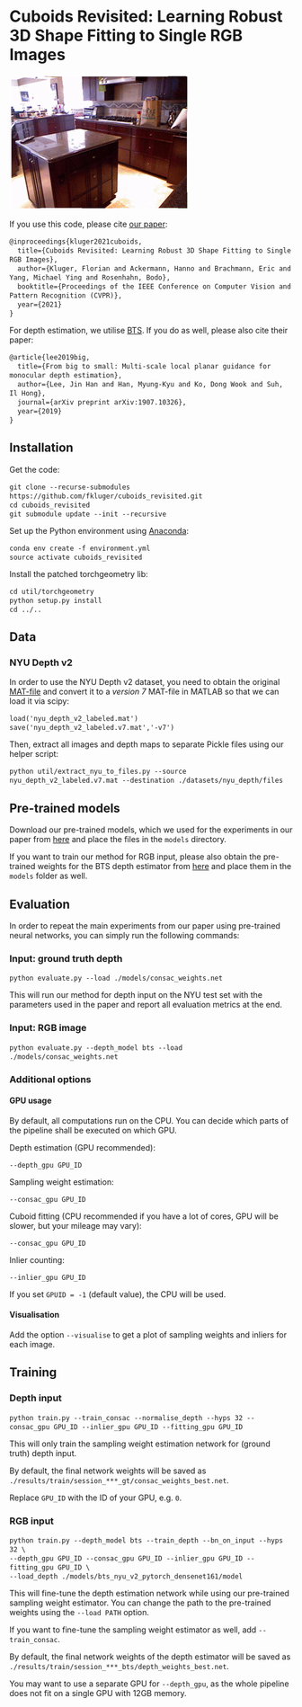 # Cuboids Revisited: Learning Robust 3D Shape Fitting to Single RGB Images
![Example](assets/animation1.gif)


If you use this code, please cite [our paper](http://arxiv.org/abs/2105.02047):
```
@inproceedings{kluger2021cuboids,
  title={Cuboids Revisited: Learning Robust 3D Shape Fitting to Single RGB Images},
  author={Kluger, Florian and Ackermann, Hanno and Brachmann, Eric and Yang, Michael Ying and Rosenhahn, Bodo},
  booktitle={Proceedings of the IEEE Conference on Computer Vision and Pattern Recognition (CVPR)},
  year={2021}
}
```

For depth estimation, we utilise [BTS](https://github.com/cogaplex-bts/bts). If you do as well, please also cite their paper:
```
@article{lee2019big,
  title={From big to small: Multi-scale local planar guidance for monocular depth estimation},
  author={Lee, Jin Han and Han, Myung-Kyu and Ko, Dong Wook and Suh, Il Hong},
  journal={arXiv preprint arXiv:1907.10326},
  year={2019}
}
```


## Installation
Get the code:
```
git clone --recurse-submodules https://github.com/fkluger/cuboids_revisited.git
cd cuboids_revisited
git submodule update --init --recursive
```

Set up the Python environment using [Anaconda](https://www.anaconda.com/): 
```
conda env create -f environment.yml
source activate cuboids_revisited
```

Install the patched torchgeometry lib:
```
cd util/torchgeometry
python setup.py install
cd ../..
```


## Data
### NYU Depth v2
In order to use the NYU Depth v2 dataset, you need to obtain the original 
[MAT-file](http://horatio.cs.nyu.edu/mit/silberman/nyu_depth_v2/nyu_depth_v2_labeled.mat) and convert it to a 
*version 7* MAT-file in MATLAB so that we can load it via scipy:
```
load('nyu_depth_v2_labeled.mat')
save('nyu_depth_v2_labeled.v7.mat','-v7')
```

Then, extract all images and depth maps to separate Pickle files using our helper script:
```
python util/extract_nyu_to_files.py --source nyu_depth_v2_labeled.v7.mat --destination ./datasets/nyu_depth/files
```

## Pre-trained models
Download our pre-trained models, which we used for the experiments in our paper from 
[here](https://cloud.tnt.uni-hannover.de/index.php/s/IQpHzrxFs2ZJXBE) and place the files in the `models` directory.

If you want to train our method for RGB input, please also obtain the pre-trained weights for the BTS depth estimator 
from [here](https://cogaplex-bts.s3.ap-northeast-2.amazonaws.com/bts_nyu_v2_pytorch_densenet161.zip) and place them in
the `models` folder as well.

## Evaluation
In order to repeat the main experiments from our paper using pre-trained neural networks, you can simply run the following commands:

### Input: ground truth depth
```
python evaluate.py --load ./models/consac_weights.net
```
This will run our method for depth input on the NYU test set with the parameters used in the paper and report all 
evaluation metrics at the end.

### Input: RGB image
```
python evaluate.py --depth_model bts --load ./models/consac_weights.net
```

### Additional options
#### GPU usage
By default, all computations run on the CPU. You can decide which parts of the pipeline shall be executed on which GPU.

Depth estimation (GPU recommended):
```
--depth_gpu GPU_ID
```

Sampling weight estimation:
```
--consac_gpu GPU_ID
```

Cuboid fitting (CPU recommended if you have a lot of cores, GPU will be slower, but your mileage may vary):
```
--consac_gpu GPU_ID
```

Inlier counting:
```
--inlier_gpu GPU_ID
```

If you set `GPUID = -1` (default value), the CPU will be used.

#### Visualisation

Add the option `--visualise` to get a plot of sampling weights and inliers for each image.

## Training
### Depth input
```
python train.py --train_consac --normalise_depth --hyps 32 --consac_gpu GPU_ID --inlier_gpu GPU_ID --fitting_gpu GPU_ID
```
This will only train the sampling weight estimation network for (ground truth) depth input. 

By default, the final network weights will be saved as `./results/train/session_***_gt/consac_weights_best.net`. 

Replace `GPU_ID` with the ID of your GPU, e.g. `0`. 

### RGB input
```
python train.py --depth_model bts --train_depth --bn_on_input --hyps 32 \
--depth_gpu GPU_ID --consac_gpu GPU_ID --inlier_gpu GPU_ID --fitting_gpu GPU_ID \
--load_depth ./models/bts_nyu_v2_pytorch_densenet161/model 
```
This will fine-tune the depth estimation network while using our pre-trained sampling weight estimator. 
You can change the path to the pre-trained weights using the `--load PATH` option.

If you want to fine-tune the sampling weight estimator as well, add `--train_consac`. 

By default, the final network weights of the depth estimator will be saved as `./results/train/session_***_bts/depth_weights_best.net`.

You may want to use a separate GPU for `--depth_gpu`, as the whole pipeline does not fit on a single GPU with 12GB memory. 

